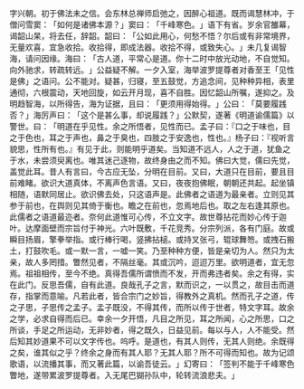 字兴朝。初于佛法未之信。会东林总禅师启弛之，因醉心祖道。既而谒慧林冲，于僧问雪窦：​「如何是诸佛本源？​」窦曰：​「千峰寒色。​」语下有省。岁余官雒幕，谒韶山杲，将去任，辞韶。韶曰：​「公如此用心，何愁不悟？尔后或有非常境界，无量欢喜，宜急收拾。收拾得，即成法器。收拾不得，或致失心。​」未几复谒智海，请问因缘。海曰：​「古人道，平常心是道。你十二时中放光动地，不自觉知。向外驰求，转疏转远。​」公益疑不解。一夕入室，海举波罗提尊者对香至王「见性是佛」之语问。公不能对。疑甚，归寝，至五鼓觉，方追念间，见种种异相，表里通彻，六根震动，天地回旋，如云开月现，喜不自胜。因忆韶山所嘱，遂抑之。及明趋智海，以所得告，海为证据，且曰：​「更须用得始得。​」公曰：​「莫要履践否？​」海厉声曰：​「这个是甚么事，却说履践？​」公默契，遂著《明道谕儒篇》以警世。曰：​「明道在乎见性。余之所悟者，见性而已。孟子曰：『口之于味也，目之于色也，耳之于声也，鼻之于臭也，四肢之于安逸也，性也。』杨子曰：『视听言貌思，性所有也。』有见于此，则能明乎道矣。当知道不远人，人之于道，犹鱼之于水，未尝须臾离也。唯其迷己逐物，故终身由之而不知。佛曰大觉，儒曰先觉，盖觉此耳。昔人有言曰，今古应无坠，分明在目前。又曰，大道只在目前，要且目前难睹。欲识大道真体，不离声色言语。又曰，夜夜抱佛眠，朝朝还共起。起坐镇相随，语默同居止。欲识佛去处，只这语声是。此佛者之语道为最亲者。立则见其参于前也，在舆则见其倚于衡也。瞻之在前也，忽焉地后也。取之左右逢其原也。此儒者之语道最迩者。奈何此道惟可心传，不立文字。故世尊拈花而妙心传于迦叶。达摩面壁而宗旨付于神光。六叶既敷，千花竞秀。分宗列派，各有门庭。故或瞬目扬眉，擎拳举指。或行棒行喝，竖拂拈槌。或持叉张弓，辊球舞笏。或拽石搬土，打鼓吹毛。或一默一言，一嘘一笑。乃至种种方便，皆是亲切为人。然只为太亲，故人多罔措。瞥然见者，不隔丝毫。其或沉吟，迢迢万里。欲明道者，宜无忽焉。祖祖相传，至今不绝。真得吾儒所谓愤而不发，开而弗违者矣。余之有得，实在此门。反思吾儒，自有此道。良哉孔子之言，默而识之，一以贯之，故目击而道存，指掌而意喻。凡若此者，皆合宗门之妙旨，得教外之真机。然而孔子之道，传之子思，子思传之孟子。孟子既没，不得其传，而所以传于世者，特文字耳。故余之学，必求自得而后已。幸余一夕开悟，凡目之所见，耳之所闻，心之所思，口之所谈，手足之所运动，无非妙者，得之既久，日益见前。每以与人，人不能受。然后知其妙道果不可以文字传也。呜呼。是道也，有其人则传，无其人则绝。余既得之矣，谁其似之乎？终余之身而有其人耶？无其人耶？所不可得而知也。故为记颂歌语，以流播其事，而又著此篇，以谕吾徒云。​」幻寄曰：​「签判不能于千峰寒色瞥地，遂带累波罗提尊者。入无尾巴猢孙队中，轮转流浪悲夫。​」
